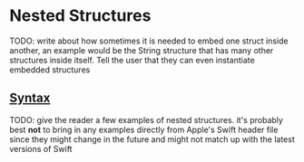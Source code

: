 # Nested Structures

TODO: write about how sometimes it is needed to embed one struct inside another, an example would be the String structure that has many other structures inside itself. Tell the user that they can even instantiate embedded structures

## [Syntax](#syntax)

TODO: give the reader a few examples of nested structures. it's probably best **not** to bring in any examples directly from Apple's Swift header file since they might change in the future and might not match up with the latest versions of Swift

